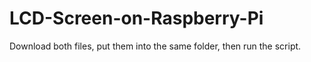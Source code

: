 # LCD-Screen-on-Raspberry-Pi
Download both files, put them into the same folder, then run the script.
